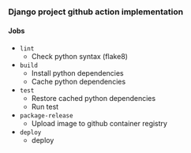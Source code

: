### Django project github action implementation

#### Jobs
- `lint`
    - Check python syntax (flake8)
- `build`
    - Install python dependencies
    - Cache python dependencies
- `test`
    - Restore cached python dependencies
    - Run test
- `package-release`
    - Upload image to github container registry
- `deploy`
    - deploy